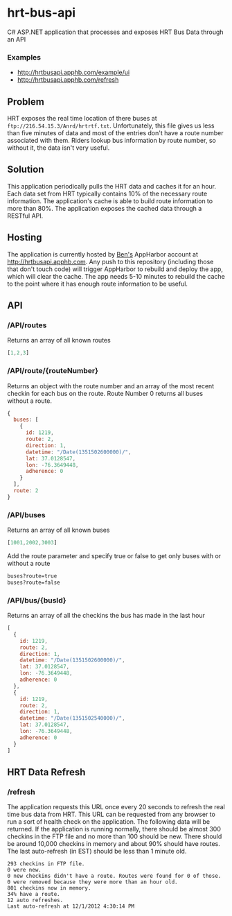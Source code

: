hrt-bus-api
===========

C# ASP.NET application that processes and exposes HRT Bus Data through an API

### Examples

- <http://hrtbusapi.apphb.com/example/ui>
- <http://hrtbusapi.apphb.com/refresh>

## Problem

HRT exposes the real time location of there buses at `ftp://216.54.15.3/Anrd/hrtrtf.txt`. Unfortunately, this file gives us less than five minutes of data and most of the entries don't have a route number associated with them. Riders lookup bus information by route number, so without it, the data isn't very useful.

## Solution

This application periodically pulls the HRT data and caches it for an hour. Each data set from HRT typically contains 10% of the necessary route information. The application's cache is able to build route information to more than 80%. The application exposes the cached data through a RESTful API.

## Hosting

The application is currently hosted by [Ben's](https://github.com/bschoenfeld) AppHarbor account at <http://hrtbusapi.apphb.com>. Any push to this repository (including those that don't touch code) will trigger AppHarbor to rebuild and deploy the app, which will clear the cache. The app needs 5-10 minutes to rebuild the cache to the point where it has enough route information to be useful.

## API

### /API/routes

Returns an array of all known routes
```javascript
[1,2,3]
```

### /API/route/{routeNumber}

Returns an object with the route number and an array of the most recent checkin for each bus on the route. Route Number 0 returns all buses without a route.
```javascript
{
  buses: [
    {
      id: 1219,
      route: 2,
      direction: 1,
      datetime: "/Date(1351502600000)/",
      lat: 37.0128547,
      lon: -76.3649448,
      adherence: 0
    }
  ],
  route: 2
}
```

### /API/buses

Returns an array of all known buses
```javascript
[1001,2002,3003]
```

Add the route parameter and specify true or false to get only buses with or without a route
```html
buses?route=true
buses?route=false
```

### /API/bus/{busId}

Returns an array of all the checkins the bus has made in the last hour

```javascript
[
  {
    id: 1219,
    route: 2,
    direction: 1,
    datetime: "/Date(1351502600000)/",
    lat: 37.0128547,
    lon: -76.3649448,
    adherence: 0
  },
  {
    id: 1219,
    route: 2,
    direction: 1,
    datetime: "/Date(1351502540000)/",
    lat: 37.0128547,
    lon: -76.3649448,
    adherence: 0
  }
]
```

## HRT Data Refresh

### /refresh

The application requests this URL once every 20 seconds to refresh the real time bus data from HRT. This URL can be requested from any browser to run a sort of health check on the application. The following data will be returned. If the application is running normally, there should be almost 300 checkins in the FTP file and no more than 100 should be new. There should be around 10,000 checkins in memory and about 90% should have routes. The last auto-refresh (in EST) should be less than 1 minute old.

```
293 checkins in FTP file.
0 were new.
0 new checkins didn't have a route. Routes were found for 0 of those.
0 were removed because they were more than an hour old.
801 checkins now in memory.
34% have a route.
12 auto refreshes.
Last auto-refresh at 12/1/2012 4:30:14 PM
```